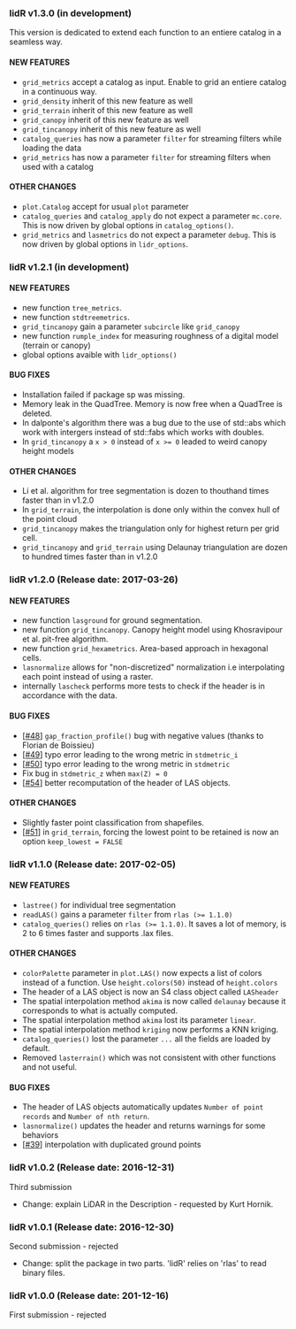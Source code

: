 ### lidR v1.3.0 (in development)

This version is dedicated to extend each function to an entiere catalog in a seamless way.

#### NEW FEATURES

* `grid_metrics` accept a catalog as input. Enable to grid an entiere catalog in a continuous way.
* `grid_density` inherit of this new feature as well
* `grid_terrain` inherit of this new feature as well
* `grid_canopy` inherit of this new feature as well
* `grid_tincanopy` inherit of this new feature as well
* `catalog_queries` has now a parameter `filter` for streaming filters while loading the data
* `grid_metrics` has now a parameter `filter` for streaming filters when used with a catalog

#### OTHER CHANGES

* `plot.Catalog` accept for usual `plot` parameter
* `catalog_queries` and `catalog_apply` do not expect a parameter `mc.core`. This is now driven by global options in `catalog_options()`.
* `grid_metrics` and `lasmetrics` do not expect a parameter `debug`. This is now driven by global options in `lidr_options`.

### lidR v1.2.1 (in development)

#### NEW FEATURES

* new function `tree_metrics`.
* new function `stdtreemetrics`.
* `grid_tincanopy` gain a parameter `subcircle` like `grid_canopy`
* new function `rumple_index` for measuring roughness of a digital model (terrain or canopy)
* global options avaible with `lidr_options()`

#### BUG FIXES

* Installation failed if package sp was missing.
* Memory leak in the QuadTree. Memory is now free when a QuadTree is deleted.
* In dalponte's algorithm there was a bug due to the use of std::abs which work with intergers instead of std::fabs which works with doubles.
* In `grid_tincanopy` a `x > 0` instead of `x >= 0` leaded to weird canopy height models

#### OTHER CHANGES

* Li et al. algorithm for tree segmentation is dozen to thouthand times faster than in v1.2.0
* In `grid_terrain`, the interpolation is done only within the convex hull of the point cloud
* `grid_tincanopy` makes the triangulation only for highest return per grid cell.
* `grid_tincanopy` and `grid_terrain` using Delaunay triangulation are dozen to hundred times faster than in v1.2.0

### lidR v1.2.0 (Release date: 2017-03-26)

#### NEW FEATURES

* new function `lasground` for ground segmentation.
* new function `grid_tincanopy`. Canopy height model using Khosravipour et al. pit-free algorithm.
* new function `grid_hexametrics`. Area-based approach in hexagonal cells.
* `lasnormalize` allows for "non-discretized" normalization i.e interpolating each point instead of using a raster.
* internally `lascheck` performs more tests to check if the header is in accordance with the data.

#### BUG FIXES

* [[#48](https://github.com/Jean-Romain/lidR/pull/48)] `gap_fraction_profile()` bug with negative values (thanks to Florian de Boissieu)
* [[#49](https://github.com/Jean-Romain/lidR/pull/49)] typo error leading to the wrong metric in `stdmetric_i` 
* [[#50](https://github.com/Jean-Romain/lidR/pull/50)] typo error leading to the wrong metric in `stdmetric` 
* Fix bug in `stdmetric_z` when `max(Z) = 0`
* [[#54](https://github.com/Jean-Romain/lidR/pull/54)] better recomputation of the header of LAS objects.

#### OTHER CHANGES

* Slightly faster point classification from shapefiles.
* [[#51](https://github.com/Jean-Romain/lidR/pull/51)] in `grid_terrain`, forcing the lowest point to be retained is now an option `keep_lowest = FALSE`

### lidR v1.1.0 (Release date: 2017-02-05)

#### NEW FEATURES

* `lastree()` for individual tree segmentation
* `readLAS()` gains a parameter `filter` from `rlas (>= 1.1.0)`
* `catalog_queries()` relies on `rlas (>= 1.1.0)`. It saves a lot of memory, is 2 to 6 times faster and supports .lax files.

#### OTHER CHANGES

* `colorPalette` parameter in `plot.LAS()` now expects a list of colors instead of a function. Use `height.colors(50)` instead of `height.colors`
* The header of a LAS object is now an S4 class object called `LASheader`
* The spatial interpolation method `akima` is now called `delaunay` because it corresponds to what is actually computed.
* The spatial interpolation method `akima` lost its parameter `linear`.
* The spatial interpolation method `kriging` now performs a KNN kriging.
* `catalog_queries()` lost the parameter `...` all the fields are loaded by default.
* Removed `lasterrain()` which was not consistent with other functions and not useful.

#### BUG FIXES

* The header of LAS objects automatically updates `Number of point records` and `Number of nth return`.
* `lasnormalize()` updates the header and returns warnings for some behaviors
* [[#39](https://github.com/Jean-Romain/lidR/issues/39)] interpolation with duplicated ground points


### lidR v1.0.2 (Release date: 2016-12-31)

Third submission

* Change: explain LiDAR in the Description - requested by Kurt Hornik.

### lidR v1.0.1 (Release date: 2016-12-30)

Second submission - rejected

* Change: split the package in two parts. 'lidR' relies on 'rlas' to read binary files.

### lidR v1.0.0 (Release date: 201-12-16)

First submission - rejected
